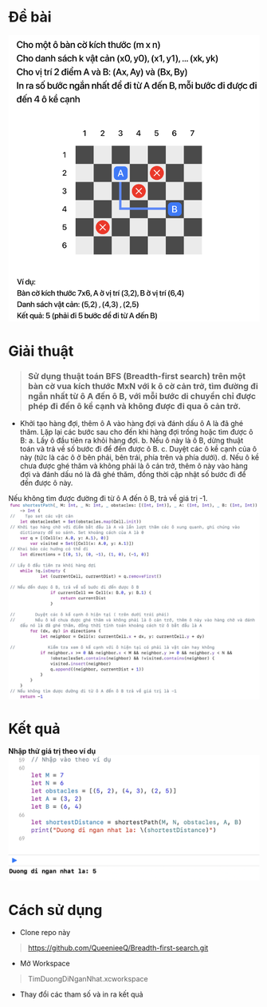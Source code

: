 # Đề bài
![Challenge](https://raw.githubusercontent.com/QueenieeQ/Breadth-first-search/origin/TimDuongDiNgatNhat_ShortestPath/algorithm.playground/Screenshot%202023-04-13%20at%2016.08.05.png)
#  Giải thuật
> ###  Sử dụng thuật toán BFS (Breadth-first search) trên một bàn cờ vua kích thước MxN với k ô cờ cản trở, tìm đường đi ngắn nhất từ ô A đến ô B, với mỗi bước di chuyển chỉ được phép đi đến ô kề cạnh và không được đi qua ô cản trở.

- Khởi tạo hàng đợi, thêm ô A vào hàng đợi và đánh dấu ô A là đã ghé thăm.
Lặp lại các bước sau cho đến khi hàng đợi trống hoặc tìm được ô B:
a. Lấy ô đầu tiên ra khỏi hàng đợi.
b. Nếu ô này là ô B, dừng thuật toán và trả về số bước đi để đến được ô B.
c. Duyệt các ô kề cạnh của ô này (tức là các ô ở bên phải, bên trái, phía trên và phía dưới).
d. Nếu ô kề chưa được ghé thăm và không phải là ô cản trở, thêm ô này vào hàng đợi và đánh dấu nó là đã ghé thăm, đồng thời cập nhật số bước đi để đến được ô này.

Nếu không tìm được đường đi từ ô A đến ô B, trả về giá trị -1.
![algorithm](https://github.com/QueenieeQ/Breadth-first-search/blob/origin/TimDuongDiNgatNhat_ShortestPath/algorithm.playground/Screenshot%202023-04-13%20at%2016.13.03.png?raw=true)
# Kết quả
 **Nhập thử giá trị theo ví dụ**
![result](https://raw.githubusercontent.com/QueenieeQ/Breadth-first-search/origin/TimDuongDiNgatNhat_ShortestPath/algorithm.playground/Screenshot%202023-04-13%20at%2016.04.45.png)
 # Cách sử dụng
 - Clone repo này
> https://github.com/QueenieeQ/Breadth-first-search.git
- Mở  Workspace 
>TimDuongDiNganNhat.xcworkspace
- Thay đổi các tham số và in ra kết quả
